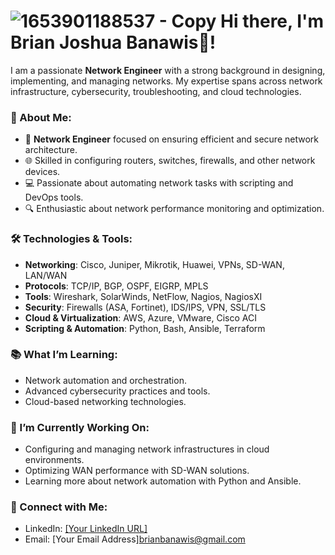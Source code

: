  # ![1653901188537 - Copy](https://github.com/user-attachments/assets/83e95bfd-4c82-4613-8f36-0ac576da3051) Hi there, I'm Brian Joshua Banawis👋!


I am a passionate **Network Engineer** with a strong background in designing, implementing, and managing networks. My expertise spans across network infrastructure, cybersecurity, troubleshooting, and cloud technologies.

### 🚀 About Me:
- 🔧 **Network Engineer** focused on ensuring efficient and secure network architecture.
- 🌐 Skilled in configuring routers, switches, firewalls, and other network devices.
- 💻 Passionate about automating network tasks with scripting and DevOps tools.
- 🔍 Enthusiastic about network performance monitoring and optimization.

### 🛠️ Technologies & Tools:
- **Networking**: Cisco, Juniper, Mikrotik, Huawei, VPNs, SD-WAN, LAN/WAN
- **Protocols**: TCP/IP, BGP, OSPF, EIGRP, MPLS
- **Tools**: Wireshark, SolarWinds, NetFlow, Nagios, NagiosXI
- **Security**: Firewalls (ASA, Fortinet), IDS/IPS, VPN, SSL/TLS
- **Cloud & Virtualization**: AWS, Azure, VMware, Cisco ACI
- **Scripting & Automation**: Python, Bash, Ansible, Terraform

### 📚 What I’m Learning:
- Network automation and orchestration.
- Advanced cybersecurity practices and tools.
- Cloud-based networking technologies.

### 🌱 I’m Currently Working On:
- Configuring and managing network infrastructures in cloud environments.
- Optimizing WAN performance with SD-WAN solutions.
- Learning more about network automation with Python and Ansible.

### 🔗 Connect with Me:
- LinkedIn: [[Your LinkedIn URL]](https://www.linkedin.com/in/brianbanawis/)
- Email: [Your Email Address]brianbanawis@gmail.com
